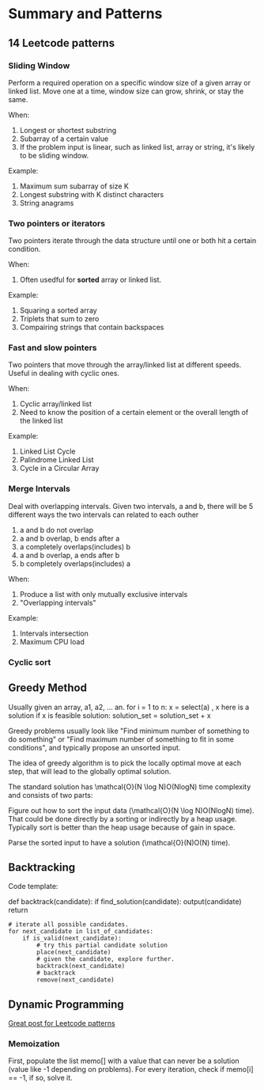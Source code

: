 # Summary and Patterns


## 14 Leetcode patterns
### Sliding Window
Perform a required operation on a specific window size of a given array or linked list.
Move one at a time, window size can grow, shrink, or stay the same.

When:
  1. Longest or shortest substring
  2. Subarray of a certain value
  3. If the problem input is linear, such as linked list, array or string, it's likely to be sliding window.

Example:
  1. Maximum sum subarray of size K
  2. Longest substring with K distinct characters
  3. String anagrams 

### Two pointers or iterators
Two pointers iterate through the data structure until one or both hit a certain condition.

When:
  1. Often usedful for **sorted** array or linked list.

Example:
  1. Squaring a sorted array
  2. Triplets that sum to zero
  3. Compairing strings that contain backspaces

### Fast and slow pointers
Two pointers that move through the array/linked list at different speeds. Useful in dealing with
cyclic ones. 

When:
  1. Cyclic array/linked list
  2. Need to know the position of a certain element or the overall length of the linked list

Example:
  1. Linked List Cycle
  2. Palindrome Linked List
  3. Cycle in a Circular Array

### Merge Intervals
Deal with overlapping intervals. Given two intervals, a and b, there will
be 5 different ways the two intervals can related to each outher
  1. a and b do not overlap
  2. a and b overlap, b ends after a
  3. a completely overlaps(includes) b
  4. a and b overlap, a ends after b
  5. b completely overlaps(includes) a

When:
  1. Produce a list with only mutually exclusive intervals
  2. "Overlapping intervals"

Example:
  1. Intervals intersection
  2. Maximum CPU load

### Cyclic sort


## Greedy Method
Usually given an array, a1, a2, ... an.
for i = 1 to n:
    x = select(a) , x here is a solution
    if x is feasible solution:
        solution_set = solution_set + x
        
Greedy problems usually look like "Find minimum number of something to do something" or "Find maximum number of something to fit in some conditions", and typically propose an unsorted input.

The idea of greedy algorithm is to pick the locally optimal move at each step, that will lead to the globally optimal solution.

The standard solution has \mathcal{O}(N \log N)O(NlogN) time complexity and consists of two parts:

Figure out how to sort the input data (\mathcal{O}(N \log N)O(NlogN) time). That could be done directly by a sorting or indirectly by a heap usage. Typically sort is better than the heap usage because of gain in space.

Parse the sorted input to have a solution (\mathcal{O}(N)O(N) time).


## Backtracking

Code template:

def backtrack(candidate):
    if find_solution(candidate):
        output(candidate)
        return
    
    # iterate all possible candidates.
    for next_candidate in list_of_candidates:
        if is_valid(next_candidate):
            # try this partial candidate solution
            place(next_candidate)
            # given the candidate, explore further.
            backtrack(next_candidate)
            # backtrack
            remove(next_candidate)
            

## Dynamic Programming

[Great post for Leetcode patterns](https://leetcode.com/discuss/general-discussion/458695/dynamic-programming-patterns)

### Memoization
First, populate the list memo[] with a value that can never be a solution (value like -1 depending on problems).
For every iteration, check if memo[i] == -1, if so, solve it.

